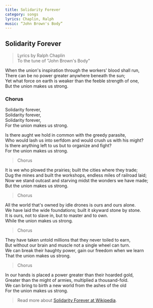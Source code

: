 ```yaml
---
title: Solidarity Forever
category: songs
lyrics: Chaplin, Ralph
music: “John Brown's Body”
---
```


## Solidarity Forever

> Lyrics by Ralph Chaplin  
To the tune of "John Brown's Body"

When the union's inspiration through the workers' blood shall run,  
There can be no power greater anywhere beneath the sun;  
Yet what force on earth is weaker than the feeble strength of one,  
But the union makes us strong.

### Chorus

Solidarity forever,  
Solidarity forever,  
Solidarity forever,  
For the union makes us strong.

Is there aught we hold in common with the greedy parasite,  
Who would lash us into serfdom and would crush us with his might?  
Is there anything left to us but to organize and fight?  
For the union makes us strong.

> Chorus

It is we who plowed the prairies; built the cities where they trade;  
Dug the mines and built the workshops, endless miles of railroad laid;  
Now we stand outcast and starving midst the wonders we have made;  
But the union makes us strong.

> Chorus

All the world that's owned by idle drones is ours and ours alone.  
We have laid the wide foundations; built it skyward stone by stone.  
It is ours, not to slave in, but to master and to own.  
While the union makes us strong.

> Chorus

They have taken untold millions that they never toiled to earn,  
But without our brain and muscle not a single wheel can turn.  
We can break their haughty power, gain our freedom when we learn  
That the union makes us strong.

> Chorus

In our hands is placed a power greater than their hoarded gold,  
Greater than the might of armies, multiplied a thousand-fold.  
We can bring to birth a new world from the ashes of the old  
For the union makes us strong.

> Read more about [Solidarity Forever at Wikipedia](https://en.wikipedia.org/wiki/Solidarity_Forever).
